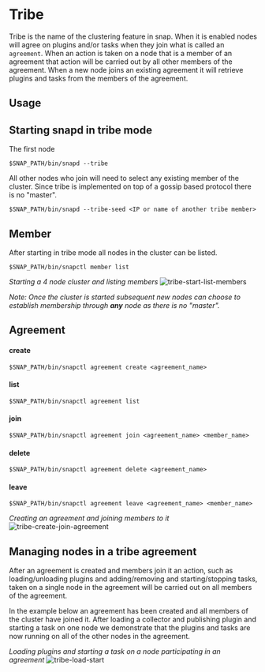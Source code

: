 <!--
http://www.apache.org/licenses/LICENSE-2.0.txt


Copyright 2015 Intel Corporation

Licensed under the Apache License, Version 2.0 (the "License");
you may not use this file except in compliance with the License.
You may obtain a copy of the License at

    http://www.apache.org/licenses/LICENSE-2.0

Unless required by applicable law or agreed to in writing, software
distributed under the License is distributed on an "AS IS" BASIS,
WITHOUT WARRANTIES OR CONDITIONS OF ANY KIND, either express or implied.
See the License for the specific language governing permissions and
limitations under the License.
-->

# Tribe

Tribe is the name of the clustering feature in snap.  When it is enabled nodes 
will agree on plugins and/or tasks when they join what is called an 
`agreement`. When an action is taken on a node that is a member of an agreement
that action will be carried out by all other members of the agreement. When a 
new node joins an existing agreement it will retrieve plugins and tasks from 
the members of the agreement. 

## Usage

## Starting snapd in tribe mode

The first node

```
$SNAP_PATH/bin/snapd --tribe
```

All other nodes who join will need to select any existing member of the cluster.
Since tribe is implemented on top of a gossip based protocol there is no 
"master".

```
$SNAP_PATH/bin/snapd --tribe-seed <IP or name of another tribe member>
```

## Member

After starting in tribe mode all nodes in the cluster can be listed.

```
$SNAP_PATH/bin/snapctl member list
```

*Starting a 4 node cluster and listing members*
![tribe-start-list-members](http://i.giphy.com/xTk9ZZFdTeIFBFZgPu.gif)

*Note: Once the cluster is started subsequent new nodes can choose to establish
membership through **any** node as there is no "master".* 

## Agreement

#### create

```
$SNAP_PATH/bin/snapctl agreement create <agreement_name>
```

#### list

```
$SNAP_PATH/bin/snapctl agreement list
```

#### join

```
$SNAP_PATH/bin/snapctl agreement join <agreement_name> <member_name>
```

#### delete

```
$SNAP_PATH/bin/snapctl agreement delete <agreement_name>
```

#### leave

```
$SNAP_PATH/bin/snapctl agreement leave <agreement_name> <member_name>
```

*Creating an agreement and joining members to it*
![tribe-create-join-agreement](http://i.giphy.com/d2YTZ5P1N0Gh4WJ2.gif)

## Managing nodes in a tribe agreement

After an agreement is created and members join it an action, such 
as loading/unloading plugins and adding/removing and starting/stopping tasks, 
taken on a single node in the agreement will be carried out on all members of 
the agreement.

In the example below an agreement has been created and all members of the 
cluster have joined it.  After loading a collector and publishing 
plugin and starting a task on one node we demonstrate that the plugins and 
tasks are now running on all of the other nodes in the agreement.        


*Loading plugins and starting a task on a node participating in an agreement*
![tribe-load-start](http://i.giphy.com/3o8doZ9e9MX6ZOH4Iw.gif)
